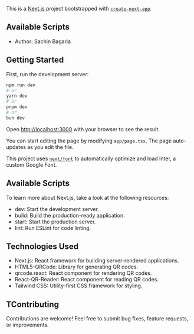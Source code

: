 This is a [Next.js](https://nextjs.org/) project bootstrapped with [`create-next-app`](https://github.com/vercel/next.js/tree/canary/packages/create-next-app).

## Available Scripts

- Author: Sachin Bagaria

## Getting Started

First, run the development server:

```bash
npm run dev
# or
yarn dev
# or
pnpm dev
# or
bun dev
```

Open [http://localhost:3000](http://localhost:3000) with your browser to see the result.

You can start editing the page by modifying `app/page.tsx`. The page auto-updates as you edit the file.

This project uses [`next/font`](https://nextjs.org/docs/basic-features/font-optimization) to automatically optimize and load Inter, a custom Google Font.

## Available Scripts

To learn more about Next.js, take a look at the following resources:

- dev: Start the development server.
- build: Build the production-ready application.
- start: Start the production server.
- lint: Run ESLint for code linting.


## Technologies Used

- Next.js: React framework for building server-rendered applications.
- HTML5-QRCode: Library for generating QR codes.
- qrcode.react: React component for rendering QR codes.
- React-QR-Reader: React component for reading QR codes.
- Tailwind CSS: Utility-first CSS framework for styling.

## TContributing

Contributions are welcome! Feel free to submit bug fixes, feature requests, or improvements. 
